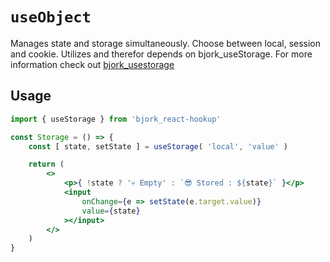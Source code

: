 # `useObject`
Manages state and storage simultaneously. Choose between local, session and cookie. 
Utilizes and therefor depends on bjork_useStorage. For more information check out [bjork_usestorage](https://github.com/EmilEinarsen/bjork_usestorage)

## Usage
```jsx
import { useStorage } from 'bjork_react-hookup'

const Storage = () => {
	const [ state, setState ] = useStorage( 'local', 'value' )

	return (
		<>
			<p>{ !state ? '💀 Empty' : `😎 Stored : ${state}` }</p>
			<input 
				onChange={e => setState(e.target.value)}
				value={state}
			></input>
		</>
	)
}
```
